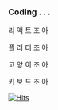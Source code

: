 
### Coding . . .
리 액 트 조 아  


플 러 터 조 아  


고 양 이 조 아  


키 보 드 조 아  


[![Hits](https://hits.seeyoufarm.com/api/count/incr/badge.svg?url=https%3A%2F%2Fgithub.com%2Fautumnly1007&count_bg=%23ffc4cd&title_bg=%23555555&icon=&icon_color=%23E7E7E7&title=Total+%2F+Today+&edge_flat=false)](https://hits.seeyoufarm.com)
